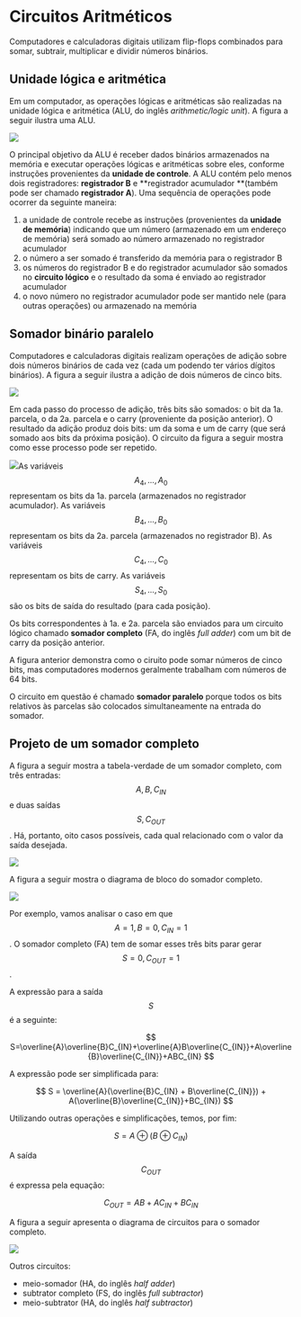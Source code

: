 # Circuitos Aritméticos

Computadores e calculadoras digitais utilizam flip-flops combinados para somar, subtrair, multiplicar e dividir números binários.

## Unidade lógica e aritmética

Em um computador, as operações lógicas e aritméticas são realizadas na unidade lógica e aritmética \(ALU, do inglês _arithmetic/logic unit_\). A figura a seguir ilustra uma ALU.

![](/assets/alu-blocos-funcionais.png)

O principal objetivo da ALU é receber dados binários armazenados na memória e executar operações lógicas e aritméticas sobre eles, conforme instruções provenientes da **unidade de controle**. A ALU contém pelo menos dois registradores: **registrador B** e **registrador acumulador **\(também pode ser chamado **registrador A**\). Uma sequência de operações pode ocorrer da seguinte maneira:

1. a unidade de controle recebe as instruções \(provenientes da **unidade de memória**\) indicando que um número \(armazenado em um endereço de memória\) será somado ao número armazenado no registrador acumulador
2. o número a ser somado é transferido da memória para o registrador B
3. os números do registrador B e do registrador acumulador são somados no **circuito lógico** e o resultado da soma é enviado ao registrador acumulador
4. o novo número no registrador acumulador pode ser mantido nele \(para outras operações\) ou armazenado na memória

## Somador binário paralelo

Computadores e calculadoras digitais realizam operações de adição sobre dois números binários de cada vez \(cada um podendo ter vários dígitos binários\). A figura a seguir ilustra a adição de dois números de cinco bits.

![](/assets/processo-adicao-binaria.png)

Em cada passo do processo de adição, três bits são somados: o bit da 1a. parcela, o da 2a. parcela e o carry \(proveniente da posição anterior\). O resultado da adição produz dois bits: um da soma e um de carry \(que será somado aos bits da próxima posição\). O circuito da figura a seguir mostra como esse processo pode ser repetido.

![](/assets/somador-paralelo-diagrama-de-blocos.png)As variáveis $$A_4, ..., A_0$$ representam os bits da 1a. parcela \(armazenados no registrador acumulador\). As variáveis $$B_4,..., B_0$$ representam os bits da 2a. parcela \(armazenados no registrador B\). As variáveis $$C_4,...,C_0$$ representam os bits de carry. As variáveis $$S_4,...,S_0$$ são os bits de saída do resultado \(para cada posição\).

Os bits correspondentes à 1a. e 2a. parcela são enviados para um circuito lógico chamado **somador completo** \(FA, do inglês _full adder_\) com um bit de carry da posição anterior.

A figura anterior demonstra como o ciruito pode somar números de cinco bits, mas computadores modernos geralmente trabalham com números de 64 bits.

O circuito em questão é chamado **somador paralelo** porque todos os bits relativos às parcelas são colocados simultaneamente na entrada do somador.

## Projeto de um somador completo

A figura a seguir mostra a tabela-verdade de um somador completo, com três entradas: $$A,B,C_{IN}$$ e duas saídas $$S,C_{OUT}$$. Há, portanto, oito casos possíveis, cada qual relacionado com o valor da saída desejada.

![](/assets/somador-completo-tabela-verdade.png)

A figura a seguir mostra o diagrama de bloco do somador completo.

![](/assets/somador-completo-diagrama-de-blocos.png)

Por exemplo, vamos analisar o caso em que $$A=1,B=0,C_{IN}=1$$. O somador completo \(FA\) tem de somar esses três bits parar gerar $$S=0,C_{OUT}=1$$.

A expressão para a saída $$S$$ é a seguinte:


$$
S=\overline{A}\overline{B}C_{IN}+\overline{A}B\overline{C_{IN}}+A\overline{B}\overline{C_{IN}}+ABC_{IN}
$$


A expressão pode ser simplificada para:


$$
S = \overline{A}(\overline{B}C_{IN} + B\overline{C_{IN}}) + A(\overline{B}\overline{C_{IN}}+BC_{IN})
$$


Utilizando outras operações e simplificações, temos, por fim:


$$
S = A \oplus (B \oplus C_{IN})
$$


A saída $$C_{OUT}$$ é expressa pela equação:


$$
C_{OUT} = AB + AC_{IN} + BC_{IN}
$$


A figura a seguir apresenta o diagrama de circuitos para o somador completo.

![](/assets/somador-completo-circuito.png)

Outros circuitos:

* meio-somador \(HA, do inglês _half adder_\)
* subtrator completo \(FS, do inglês _full subtractor_\)
* meio-subtrator \(HA, do inglês _half subtractor_\)



